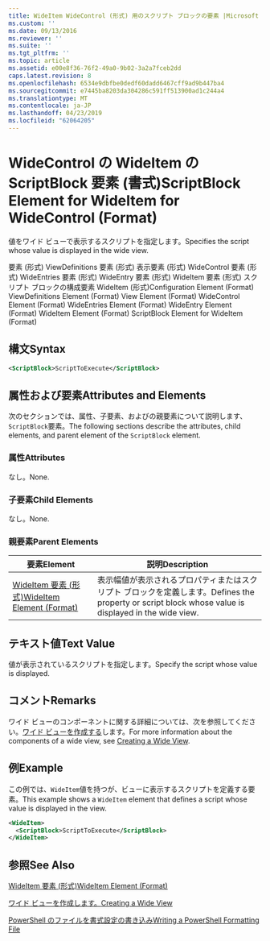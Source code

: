```yaml
---
title: WideItem WideControl (形式) 用のスクリプト ブロックの要素 |Microsoft Docs
ms.custom: ''
ms.date: 09/13/2016
ms.reviewer: ''
ms.suite: ''
ms.tgt_pltfrm: ''
ms.topic: article
ms.assetid: e00e8f36-76f2-49a0-9b02-3a2a7fceb2dd
caps.latest.revision: 8
ms.openlocfilehash: 6534e9dbfbe0dedf60dadd6467cff9ad9b447ba4
ms.sourcegitcommit: e7445ba8203da304286c591ff513900ad1c244a4
ms.translationtype: MT
ms.contentlocale: ja-JP
ms.lasthandoff: 04/23/2019
ms.locfileid: "62064205"
---
```

# <a name="scriptblock-element-for-wideitem-for-widecontrol-format"></a><span data-ttu-id="fae27-102">WideControl の WideItem の ScriptBlock 要素 (書式)</span><span class="sxs-lookup"><span data-stu-id="fae27-102">ScriptBlock Element for WideItem for WideControl (Format)</span></span>

<span data-ttu-id="fae27-103">値をワイド ビューで表示するスクリプトを指定します。</span><span class="sxs-lookup"><span data-stu-id="fae27-103">Specifies the script whose value is displayed in the wide view.</span></span>

<span data-ttu-id="fae27-104">要素 (形式) ViewDefinitions 要素 (形式) 表示要素 (形式) WideControl 要素 (形式) WideEntries 要素 (形式) WideEntry 要素 (形式) WideItem 要素 (形式) スクリプト ブロックの構成要素 WideItem (形式)</span><span class="sxs-lookup"><span data-stu-id="fae27-104">Configuration Element (Format) ViewDefinitions Element (Format) View Element (Format) WideControl Element (Format) WideEntries Element (Format) WideEntry Element (Format) WideItem Element (Format) ScriptBlock Element for WideItem (Format)</span></span>

## <a name="syntax"></a><span data-ttu-id="fae27-105">構文</span><span class="sxs-lookup"><span data-stu-id="fae27-105">Syntax</span></span>

```xml
<ScriptBlock>ScriptToExecute</ScriptBlock>
```

## <a name="attributes-and-elements"></a><span data-ttu-id="fae27-106">属性および要素</span><span class="sxs-lookup"><span data-stu-id="fae27-106">Attributes and Elements</span></span>

<span data-ttu-id="fae27-107">次のセクションでは、属性、子要素、およびの親要素について説明します、`ScriptBlock`要素。</span><span class="sxs-lookup"><span data-stu-id="fae27-107">The following sections describe the attributes, child elements, and parent element of the `ScriptBlock` element.</span></span>

### <a name="attributes"></a><span data-ttu-id="fae27-108">属性</span><span class="sxs-lookup"><span data-stu-id="fae27-108">Attributes</span></span>

<span data-ttu-id="fae27-109">なし。</span><span class="sxs-lookup"><span data-stu-id="fae27-109">None.</span></span>

### <a name="child-elements"></a><span data-ttu-id="fae27-110">子要素</span><span class="sxs-lookup"><span data-stu-id="fae27-110">Child Elements</span></span>

<span data-ttu-id="fae27-111">なし。</span><span class="sxs-lookup"><span data-stu-id="fae27-111">None.</span></span>

### <a name="parent-elements"></a><span data-ttu-id="fae27-112">親要素</span><span class="sxs-lookup"><span data-stu-id="fae27-112">Parent Elements</span></span>

|<span data-ttu-id="fae27-113">要素</span><span class="sxs-lookup"><span data-stu-id="fae27-113">Element</span></span>|<span data-ttu-id="fae27-114">説明</span><span class="sxs-lookup"><span data-stu-id="fae27-114">Description</span></span>|
|-------------|-----------------|
|[<span data-ttu-id="fae27-115">WideItem 要素 (形式)</span><span class="sxs-lookup"><span data-stu-id="fae27-115">WideItem Element (Format)</span></span>](./wideitem-element-for-widecontrol-format.md)|<span data-ttu-id="fae27-116">表示幅値が表示されるプロパティまたはスクリプト ブロックを定義します。</span><span class="sxs-lookup"><span data-stu-id="fae27-116">Defines the property or script block whose value is displayed in the wide view.</span></span>|

## <a name="text-value"></a><span data-ttu-id="fae27-117">テキスト値</span><span class="sxs-lookup"><span data-stu-id="fae27-117">Text Value</span></span>

<span data-ttu-id="fae27-118">値が表示されているスクリプトを指定します。</span><span class="sxs-lookup"><span data-stu-id="fae27-118">Specify the script whose value is displayed.</span></span>

## <a name="remarks"></a><span data-ttu-id="fae27-119">コメント</span><span class="sxs-lookup"><span data-stu-id="fae27-119">Remarks</span></span>

<span data-ttu-id="fae27-120">ワイド ビューのコンポーネントに関する詳細については、次を参照してください。[ワイド ビューを作成する](./creating-a-wide-view.md)します。</span><span class="sxs-lookup"><span data-stu-id="fae27-120">For more information about the components of a wide view, see [Creating a Wide View](./creating-a-wide-view.md).</span></span>

## <a name="example"></a><span data-ttu-id="fae27-121">例</span><span class="sxs-lookup"><span data-stu-id="fae27-121">Example</span></span>

<span data-ttu-id="fae27-122">この例では、`WideItem`値を持つが、ビューに表示するスクリプトを定義する要素。</span><span class="sxs-lookup"><span data-stu-id="fae27-122">This example shows a `WideItem` element that defines a script whose value is displayed in the view.</span></span>

```xml
<WideItem>
  <ScriptBlock>ScriptToExecute</ScriptBlock>
</WideItem>
```

## <a name="see-also"></a><span data-ttu-id="fae27-123">参照</span><span class="sxs-lookup"><span data-stu-id="fae27-123">See Also</span></span>

[<span data-ttu-id="fae27-124">WideItem 要素 (形式)</span><span class="sxs-lookup"><span data-stu-id="fae27-124">WideItem Element (Format)</span></span>](./wideitem-element-for-widecontrol-format.md)

[<span data-ttu-id="fae27-125">ワイド ビューを作成します。</span><span class="sxs-lookup"><span data-stu-id="fae27-125">Creating a Wide View</span></span>](./creating-a-wide-view.md)

[<span data-ttu-id="fae27-126">PowerShell のファイルを書式設定の書き込み</span><span class="sxs-lookup"><span data-stu-id="fae27-126">Writing a PowerShell Formatting File</span></span>](./writing-a-powershell-formatting-file.md)
